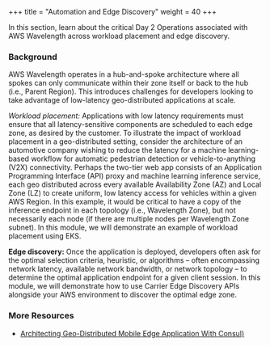 +++
title = "Automation and Edge Discovery"
weight = 40
+++

In this section, learn about the critical Day 2 Operations associated with AWS Wavelength across workload placement and edge discovery.

### Background 
AWS Wavelength operates in a hub-and-spoke architecture where all spokes can only communicate within their zone itself or back to the hub (i.e., Parent Region). This introduces challenges for developers looking to take advantage of low-latency geo-distributed applications at scale.

**Workload placement*:* Applications with low latency requirements must ensure that all latency-sensitive components are scheduled to each edge zone, as desired by the customer. To illustrate the impact of workload placement in a geo-distributed setting, consider the architecture of an automotive company wishing to reduce the latency for a machine learning-based workflow for automatic pedestrian detection or vehicle-to-anything (V2X) connectivity. Perhaps the two-tier web app consists of an Application Programming Interface (API) proxy and machine learning inference service, each geo distributed across every available Availability Zone (AZ) and Local Zone (LZ) to create uniform, low latency access for vehicles within a given AWS Region. In this example, it would be critical to have a copy of the inference endpoint in each topology (i.e., Wavelength Zone), but not necessarily each node (if there are multiple nodes per Wavelength Zone subnet). In this module, we will demonstrate an example of workload placement using EKS.

**Edge discovery:** Once the application is deployed, developers often ask for the optimal selection criteria, heuristic, or algorithms – often encompassing network latency, available network bandwidth, or network topology – to determine the optimal application endpoint for a given client session. In this module, we will demonstrate how to use Carrier Edge Discovery APIs alongside your AWS environment to discover the optimal edge zone.

### More Resources
- [Architecting Geo-Distributed Mobile Edge Application With Consul)](https://www.youtube.com/watch?v=-vRNwZ0Uofc)
